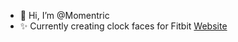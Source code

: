 - 👋 Hi, I’m @Momentric
- ✨ Currently creating clock faces for Fitbit [Website](https://momentric-9b1d4.web.app/)

<!---
Momentric/Momentric is a ✨ special ✨ repository because its `README.md` (this file) appears on your GitHub profile.
You can click the Preview link to take a look at your changes.
--->
